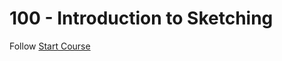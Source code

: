 # 100 - Introduction to Sketching

Follow [Start Course](https://learn.onshape.com/learn/enroll/04352d64-8993-4ec8-93b4-4453ec1f242d)
